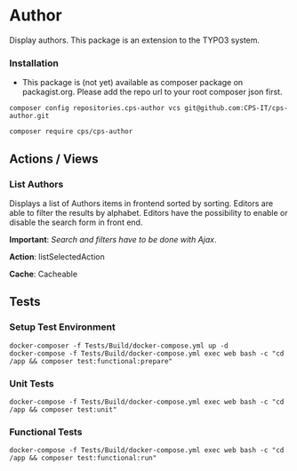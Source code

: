 # Author

Display authors. This package is an extension to the TYPO3 system.

### Installation

* This package is (not yet) available as composer package on packagist.org. Please add the repo url to your root composer json first.

```
composer config repositories.cps-author vcs git@github.com:CPS-IT/cps-author.git
```

```
composer require cps/cps-author 
```

## Actions / Views

### List Authors

Displays a list of Authors items in frontend sorted by sorting. Editors are able to filter the results by alphabet. 
Editors have the possibility to enable or disable the search form in front end. 

**Important**: _Search and filters have to be done with Ajax_.

**Action**: listSelectedAction

**Cache**: Cacheable

## Tests

### Setup Test Environment 

```
docker-composer -f Tests/Build/docker-compose.yml up -d
docker-compose -f Tests/Build/docker-compose.yml exec web bash -c "cd /app && composer test:functional:prepare"
```

### Unit Tests

```
docker-compose -f Tests/Build/docker-compose.yml exec web bash -c "cd /app && composer test:unit"
```

### Functional Tests

```
docker-compose -f Tests/Build/docker-compose.yml exec web bash -c "cd /app && composer test:functional:run"
```

